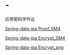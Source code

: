 # -
应用密码学作业

[Spring-data-jpa Proof_SM4](https://github.com/bill-hx-liu/Applied_cryptography/tree/master/Proof_sm4)

[Spring-data-jpa Encrypt_SM4](https://github.com/bill-hx-liu/Applied_cryptography/tree/master/Encrypt_sm4)

[Spring-data-jpa Encrypt_png](https://github.com/bill-hx-liu/Applied_cryptography/tree/master/Encrypt_sm4/Encrypted_png)